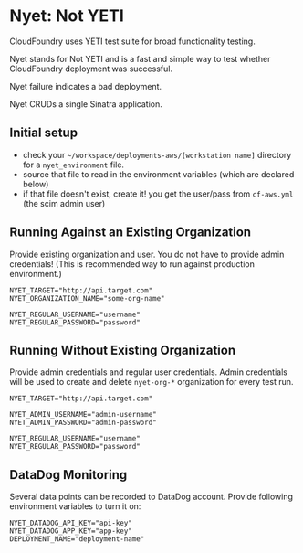 # Nyet: Not YETI

CloudFoundry uses YETI test suite for broad functionality testing.

Nyet stands for Not YETI and is a fast and simple way to test whether
CloudFoundry deployment was successful.

Nyet failure indicates a bad deployment.

Nyet CRUDs a single Sinatra application.

## Initial setup

* check your ```~/workspace/deployments-aws/[workstation name]``` directory for a ```nyet_environment``` file. 
* source that file to read in the environment variables (which are declared below)
* if that file doesn't exist, create it! you get the user/pass from ```cf-aws.yml``` (the scim admin user)

## Running Against an Existing Organization

Provide existing organization and user.
You do not have to provide admin credentials!
(This is recommended way to run against production environment.)

```
NYET_TARGET="http://api.target.com"
NYET_ORGANIZATION_NAME="some-org-name"

NYET_REGULAR_USERNAME="username"
NYET_REGULAR_PASSWORD="password"
```


## Running Without Existing Organization

Provide admin credentials and regular user credentials. Admin credentials
will be used to create and delete `nyet-org-*` organization for every test run.

```
NYET_TARGET="http://api.target.com"

NYET_ADMIN_USERNAME="admin-username"
NYET_ADMIN_PASSWORD="admin-password"

NYET_REGULAR_USERNAME="username"
NYET_REGULAR_PASSWORD="password"
```


## DataDog Monitoring

Several data points can be recorded to DataDog account. Provide following
environment variables to turn it on:

```
NYET_DATADOG_API_KEY="api-key"
NYET_DATADOG_APP_KEY="app-key"
DEPLOYMENT_NAME="deployment-name"
```
